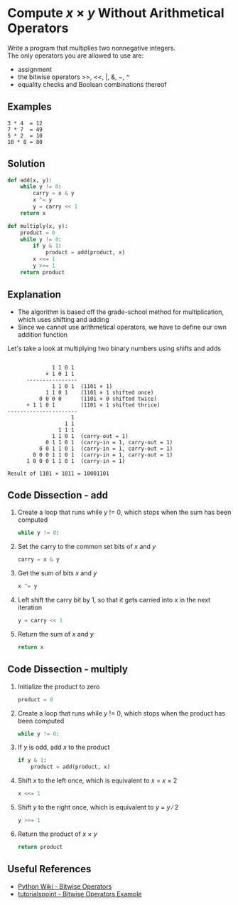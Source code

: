 # Compute _x_ &times; _y_ Without Arithmetical Operators
Write a program that multiplies two nonnegative integers.  
The only operators you are allowed to use are:  
* assignment  
* the bitwise operators >>, <<, |, &, ~, ^  
* equality checks and Boolean combinations thereof  
  
## Examples
```
3 * 4  = 12
7 * 7  = 49
5 * 2  = 10
10 * 8 = 80
```
  
## Solution
```python
def add(x, y):
    while y != 0:
        carry = x & y
        x ^= y
        y = carry << 1
    return x

def multiply(x, y):
    product = 0
    while y != 0:
        if y & 1:
            product = add(product, x)
        x <<= 1
        y >>= 1
    return product
```
  
## Explanation
* The algorithm is based off the grade-school method for multiplication, which uses shifting and adding  
* Since we cannot use arithmetical operators, we have to define our own addition function  
  
Let's take a look at multiplying two binary numbers using shifts and adds 
<pre><code>
              1 1 0 1
            &times; 1 0 1 1
      ----------------
              1 1 0 1  (1101 &times; 1)
            1 1 0 1    (1101 &times; 1 shifted once)
          0 0 0 0      (1101 &times; 0 shifted twice)
      &plus; 1 1 0 1        (1101 &times; 1 shifted thrice)
----------------------
                    1
                  1 1
                1 1 1
              1 1 0 1  (carry-out = 1)
            0 1 1 0 1  (carry-in = 1, carry-out = 1)
          0 0 1 1 0 1  (carry-in = 1, carry-out = 1)
        0 0 0 1 1 0 1  (carry-in = 1, carry-out = 1)
      1 0 0 0 1 1 0 1  (carry-in = 1)

Result of 1101 &times; 1011 = 10001101
</code></pre>
  
## Code Dissection - add
1. Create a loop that runs while _y_ != 0, which stops when the sum has been computed  
    ```python
    while y != 0:
    ```
2. Set the carry to the common set bits of _x_ and _y_  
    ```python
    carry = x & y
    ```
3. Get the sum of bits _x_ and _y_  
    ```python
    x ^= y
    ```
4. Left shift the carry bit by 1, so that it gets carried into x in the next iteration  
    ```python
    y = carry << 1
    ```
5. Return the sum of _x_ and _y_  
    ```python
    return x
    ```
  
## Code Dissection - multiply
1. Initialize the product to zero  
    ```python
    product = 0
    ```
2. Create a loop that runs while _y_ != 0, which stops when the product has been computed  
    ```python
    while y != 0:
    ```
3. If _y_ is odd, add _x_ to the product  
    ```python
    if y & 1:
        product = add(product, x)
    ```
4. Shift _x_ to the left once, which is equivalent to _x_ = _x_ &times; 2  
    ```python
    x <<= 1
    ```
5. Shift _y_ to the right once, which is equivalent to _y_ = _y_ &#8725; 2  
    ```python
    y >>= 1
    ```
6. Return the product of _x_ &times; _y_  
    ```python
    return product
    ```
  
## Useful References
* [Python Wiki - Bitwise Operators](https://wiki.python.org/moin/BitwiseOperators)
* [tutorialspoint - Bitwise Operators Example](https://www.tutorialspoint.com/python/bitwise_operators_example.htm)